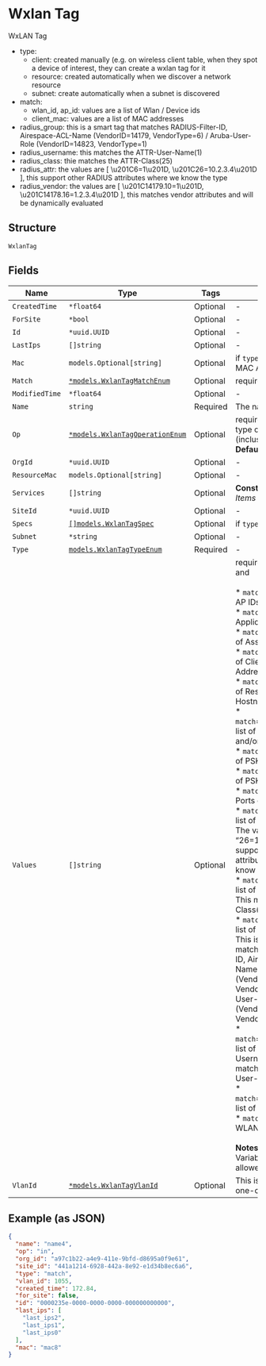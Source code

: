 
# Wxlan Tag

WxLAN Tag

* type:
  * client: created manually (e.g. on wireless client table, when they spot a device of interest, they can create a wxlan tag for it
  * resource: created automatically when we discover a network resource
  * subnet: create automatically when a subnet is discovered
* match:
  * wlan_id, ap_id: values are a list of Wlan / Device ids
  * client_mac: values are a list of MAC addresses
* radius_group: this is a smart tag that matches RADIUS-Filter-ID, Airespace-ACL-Name (VendorID=14179, VendorType=6) / Aruba-User-Role (VendorID=14823, VendorType=1)
* radius_username: this matches the ATTR-User-Name(1)
* radius_class: thie matches the ATTR-Class(25)
* radius_attr: the values are [ \u201C6=1\u201D, \u201C26=10.2.3.4\u201D ], this support other RADIUS attributes where we know the type
* radius_vendor: the values are [ \u201C14179.10=1\u201D, \u201C14178.16=1.2.3.4\u201D ], this matches vendor attributes and will be dynamically evaluated

## Structure

`WxlanTag`

## Fields

| Name | Type | Tags | Description |
|  --- | --- | --- | --- |
| `CreatedTime` | `*float64` | Optional | - |
| `ForSite` | `*bool` | Optional | - |
| `Id` | `*uuid.UUID` | Optional | - |
| `LastIps` | `[]string` | Optional | - |
| `Mac` | `models.Optional[string]` | Optional | if `type`==`client`, Client MAC Address |
| `Match` | [`*models.WxlanTagMatchEnum`](../../doc/models/wxlan-tag-match-enum.md) | Optional | required if `type`==`match` |
| `ModifiedTime` | `*float64` | Optional | - |
| `Name` | `string` | Required | The name |
| `Op` | [`*models.WxlanTagOperationEnum`](../../doc/models/wxlan-tag-operation-enum.md) | Optional | required if `type`==`match`, type of tag (inclusive/exclusive)<br>**Default**: `"in"` |
| `OrgId` | `*uuid.UUID` | Optional | - |
| `ResourceMac` | `models.Optional[string]` | Optional | - |
| `Services` | `[]string` | Optional | **Constraints**: *Unique Items Required* |
| `SiteId` | `*uuid.UUID` | Optional | - |
| `Specs` | [`[]models.WxlanTagSpec`](../../doc/models/wxlan-tag-spec.md) | Optional | if `type`==`spec` |
| `Subnet` | `*string` | Optional | - |
| `Type` | [`models.WxlanTagTypeEnum`](../../doc/models/wxlan-tag-type-enum.md) | Required | - |
| `Values` | `[]string` | Optional | required if `type`==`match` and<br><br>* `match`==`ap_id`: list of AP IDs<br>* `match`==`app`: list of Application Names<br>* `match`==`asset_mac`: list of Asset MAC Addresses<br>* `match`==`client_mac`: list of Client MAC Addresses<br>* `match`==`hostname`: list of Resources Hostnames<br>* `match`==`ip_range_subnet`: list of IP Addresses and/or CIDRs<br>* `match`==`psk_name`: list of PSK Names<br>* `match`==`psk_role`: list of PSK Roles<br>* `match`==`port`: list of Ports or Port Ranges<br>* `match`==`radius_attr`: list of RADIUS Attributes. The values are [ “6=1”, “26=10.2.3.4” ], this support other RADIUS attributes where we know the type<br>* `match`==`radius_class`: list of RADIUS Classes. This matches the ATTR-Class(25)<br>* `match`==`radius_group`: list of RADIUS Groups. This is a smart tag that matches RADIUS-Filter-ID, Airespace-ACL-Name (VendorID=14179, VendorType=6) / Aruba-User-Role (VendorID=14823, VendorType=1)<br>* `match`==`radius_username`: list of RADIUS Usernames. This matches the ATTR-User-Name(1)<br>* `match`==`sdkclient_uuid`: list of SDK UUIDs<br>* `match`==`wlan_id`: list of WLAN IDs<br><br>**Notes**:<br>Variables are not allowed |
| `VlanId` | [`*models.WxlanTagVlanId`](../../doc/models/containers/wxlan-tag-vlan-id.md) | Optional | This is a container for one-of cases. |

## Example (as JSON)

```json
{
  "name": "name4",
  "op": "in",
  "org_id": "a97c1b22-a4e9-411e-9bfd-d8695a0f9e61",
  "site_id": "441a1214-6928-442a-8e92-e1d34b8ec6a6",
  "type": "match",
  "vlan_id": 1055,
  "created_time": 172.84,
  "for_site": false,
  "id": "0000235e-0000-0000-0000-000000000000",
  "last_ips": [
    "last_ips2",
    "last_ips1",
    "last_ips0"
  ],
  "mac": "mac8"
}
```

